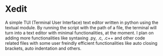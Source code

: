 # Xedit
A simple TUI (Terminal User Interface) text editor written in python using the textual module.
By running the script with the path of a file, the terminal will turn into a text editor with minimal functionalities, at the moment.
I plan on adding more functionalities like syntaxing .py, .c, .c++ and other code related files with some user freindly efficient functionalities like auto closing brackets, auto indentation and others.
